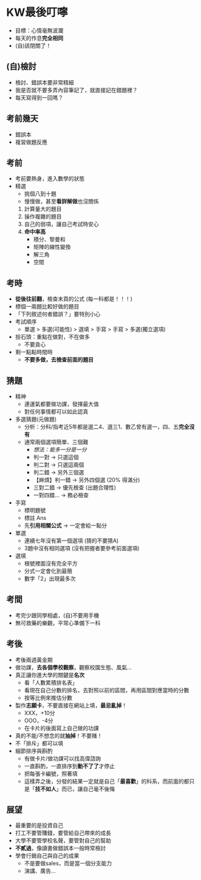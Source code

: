 # KW最後叮嚀
- 目標：心情毫無波瀾
- 每天的作息**完全相同**
- (自)該閉關了！

## (自)檢討
- 檢討、錯誤本要非常精細
- 我是否就不要多弄內容筆記了，就直接記在錯題裡？
- 每天寫得到一回嗎？
## 考前幾天
- 錯誤本
- 複習做題反應
## 考前
- 考前要熱身，進入數學的狀態
- 精選
	- 挑個八到十題
	- 慢慢做，甚至**看詳解做**也沒關係
	1. 計算量大的題目
	2. 操作複雜的題目
	3. 自己的弱項，讓自己考試時安心
	4. **命中率高**
		- 積分、黎曼和
		- 矩陣的線性變換
		- 解三角
		- 空間
## 考時
- **從後往前翻**，檢查末頁的公式 (每一科都是！！！)
- 標個一兩題比較好做的題目
- 「下列敘述何者錯誤？」要特別小心
- 考試順序
	- 單選 > 多選(可能性) > 選填 > 手寫 > 手寫 > 多選(獨立選項)
- 撿石頭：重點在做對，不在做多
	- 不要貪心
- 剩一點點時間時
	- **不要多做，去檢查前面的題目**
## 猜題
- 精神
	- 連運氣都要做功課，發揮最大值
	- 對任何事情都可以如此認真
- 多選猜題(元做題)
	- 分析：分科/指考近5年都是選二4、選三1、數乙曾有選一，四、五**完全沒有**
	- 通常兩個選項簡單、三個難
		- *想法：能多一分是一分*
		- 判一對 -> 只選這個
		- 判二對 -> 只選這兩個
		- 判二錯 -> 另外三個選
		- 【麻煩】判一錯 -> 另外四個選 (20% 得滿分)
		- 三對二錯 -> 優先檢查 (出題合理性)
		- 一對四錯... -> 務必檢查
- 手寫
	- 標明題號
	- 標註 Ans
	- 先**引用相關公式** -> 一定會給一點分
- 單選
	- 連續七年沒有第一個選項 (猜的不要猜A)
	- 3題中沒有相同選項 (沒有把握者要參考前面選項)
- 選填
	- 根號裡面沒有完全平方
	- 分式一定會化到最簡
	- 數字「2」出現最多次
## 考間
- 考完少跟同學相處，(自)不要用手機
- 無可救藥的樂觀，平常心準備下一科

## 考後
- 考後兩週黃金期
- 做功課，**去各個學校觀察**，觀察校園生態、風氣...
- 真正讓你進大學的關鍵是**名次**
	- 看「人數累積排名表」
	- 看現在自己分數的排名，去對照以前的區間，再用區間對應當時的分數
	- 按等比例來推估分數
- 製作**志願卡**，不要直接在網站上填，**最忌亂掉**！
	- XXX，+10分
	- OOO，-4分
	- 在卡片的後面寫上自己做的功課
- 真的不能/不想念的就**抽掉**！不要賭！
- 不「排斥」都可以填
- 細節排序與斟酌
	- 有做卡片/做功課可以找高偉諮詢
	- 一直斟酌，一直排序到**動不了了**才停止
	- 把每張卡編號，照著填
	- 這樣弄之後，分發的結果一定就是自己「**最喜歡**」的科系，而前面的都只是「**技不如人**」而已，讓自己毫不後悔
## 展望
- 最重要的是投資自己
- 打工不要管賺錢，要管給自己帶來的成長
- 大學不要管學校名聲，要管對自己的幫助
- **不貳過**，像讀書做錯誤本一般時常檢討
- 學會行銷自己與自己的成果
	- 不是要做sales，而是當一個分支能力
	- 演講、廣告...

